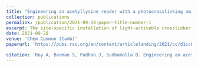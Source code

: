 ```yaml
---
title: "Engineering an acetyllysine reader with a photocrosslinking amino acid for interactome profiling"
collection: publications
permalink: /publication/2021-09-28-paper-title-number-1
excerpt: The site-specific installation of light-activable crosslinker unnatural amino acids offers a powerful approach to trap transient protein–protein interactions both in vitro and in vivo. Herein, we engineer a bromodomain to introduce 4-benzoyl-L-phenylalanine (BzF) using amber suppressor mutagenesis without compromising its ability to recognize the acetylated histone proteins. We demonstrate the high crosslinking efficiency of the engineered reader towards the interacting partners and its suitability for profiling the transient bromodomain interactome.
date: 2021-09-28
venue: 'Chem Commun (Camb)'
paperurl: 'https://pubs.rsc.org/en/content/articlelanding/2021/cc/d1cc04611j'  

citation: 'Roy A, Barman S, Padhan J, Sudhamalla B. Engineering an acetyllysine reader with a photocrosslinking amino acid for interactome profiling. Chem Commun (Camb). 2021 Sep 28;57(77):9866-9869'  
---
```


